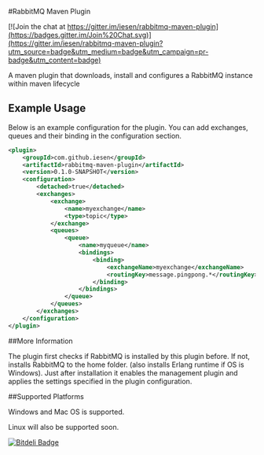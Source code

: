#RabbitMQ Maven Plugin

[![Join the chat at https://gitter.im/iesen/rabbitmq-maven-plugin](https://badges.gitter.im/Join%20Chat.svg)](https://gitter.im/iesen/rabbitmq-maven-plugin?utm_source=badge&utm_medium=badge&utm_campaign=pr-badge&utm_content=badge)

A maven plugin that downloads, install and configures a RabbitMQ instance within maven lifecycle

## Example Usage

Below is an example configuration for the plugin. You can add exchanges, queues and their binding in the configuration section.

```xml
<plugin>
    <groupId>com.github.iesen</groupId>
    <artifactId>rabbitmq-maven-plugin</artifactId>
    <version>0.1.0-SNAPSHOT</version>
    <configuration>
        <detached>true</detached>
        <exchanges>
            <exchange>
                <name>myexchange</name>
                <type>topic</type>
            </exchange>
            <queues>
                <queue>
                    <name>myqueue</name>
                    <bindings>
                        <binding>
                            <exchangeName>myexchange</exchangeName>
                            <routingKey>message.pingpong.*</routingKey>
                        </binding>
                    </bindings>
                </queue>
            </queues>
        </exchanges>
    </configuration>
</plugin>
```

##More Information

The plugin first checks if RabbitMQ is installed by this plugin before. If not, installs RabbitMQ to the home folder.
(also installs Erlang runtime if OS is Windows). Just after installation it enables the management plugin and applies
the settings specified in the plugin configuration.

##Supported Platforms

Windows and Mac OS is supported.

Linux will also be supported soon.






[![Bitdeli Badge](https://d2weczhvl823v0.cloudfront.net/iesen/rabbitmq-maven-plugin/trend.png)](https://bitdeli.com/free "Bitdeli Badge")

